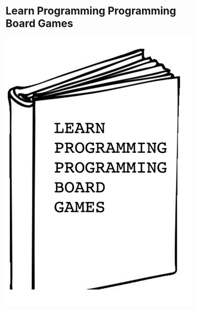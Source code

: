  # Learn Programming Programming Board Games

 ![Learn Programming Programming Board Games Games](./book-cover.png)

